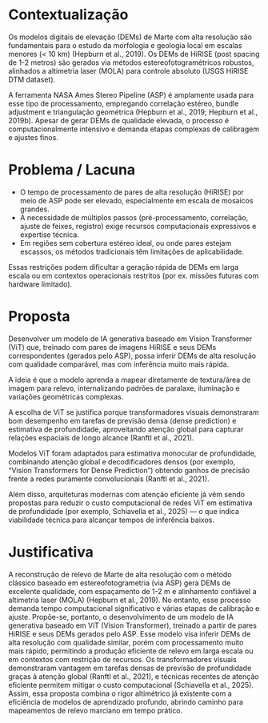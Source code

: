 # Contextualização

Os modelos digitais de elevação (DEMs) de Marte com alta resolução são fundamentais para o estudo da morfologia e geologia local em escalas menores (< 10 km) (Hepburn et al., 2019). Os DEMs de HiRISE (post spacing de 1-2 metros) são gerados via métodos estereofotogramétricos robustos, alinhados a altimetria laser (MOLA) para controle absoluto (USGS HiRISE DTM dataset).

A ferramenta NASA Ames Stereo Pipeline (ASP) é amplamente usada para esse tipo de processamento, empregando correlação estéreo, bundle adjustment e triangulação geométrica (Hepburn et al., 2019; Hepburn et al., 2019b). Apesar de gerar DEMs de qualidade elevada, o processo é computacionalmente intensivo e demanda etapas complexas de calibragem e ajustes finos.

# Problema / Lacuna

- O tempo de processamento de pares de alta resolução (HiRISE) por meio de ASP pode ser elevado, especialmente em escala de mosaicos grandes.
- A necessidade de múltiplos passos (pré-processamento, correlação, ajuste de feixes, registro) exige recursos computacionais expressivos e expertise técnica.
- Em regiões sem cobertura estéreo ideal, ou onde pares estejam escassos, os métodos tradicionais têm limitações de aplicabilidade.

Essas restrições podem dificultar a geração rápida de DEMs em larga escala ou em contextos operacionais restritos (por ex. missões futuras com hardware limitado).

# Proposta

Desenvolver um modelo de IA generativa baseado em Vision Transformer (ViT) que, treinado com pares de imagens HiRISE e seus DEMs correspondentes (gerados pelo ASP), possa inferir DEMs de alta resolução com qualidade comparável, mas com inferência muito mais rápida.

A ideia é que o modelo aprenda a mapear diretamente de textura/área de imagem para relevo, internalizando padrões de paralaxe, iluminação e variações geométricas complexas.

A escolha de ViT se justifica porque transformadores visuais demonstraram bom desempenho em tarefas de previsão densa (dense prediction) e estimativa de profundidade, aproveitando atenção global para capturar relações espaciais de longo alcance (Ranftl et al., 2021).

Modelos ViT foram adaptados para estimativa monocular de profundidade, combinando atenção global e decodificadores densos (por exemplo, “Vision Transformers for Dense Prediction”) obtendo ganhos de precisão frente a redes puramente convolucionais (Ranftl et al., 2021).

Além disso, arquiteturas modernas com atenção eficiente já vêm sendo propostas para reduzir o custo computacional de redes ViT em estimativa de profundidade (por exemplo, Schiavella et al., 2025) — o que indica viabilidade técnica para alcançar tempos de inferência baixos.

# Justificativa

A reconstrução de relevo de Marte de alta resolução com o método clássico baseado em estereofotogrametria (via ASP) gera DEMs de excelente qualidade, com espaçamento de 1-2 m e alinhamento confiável a altimetria laser (MOLA) (Hepburn et al., 2019). No entanto, esse processo demanda tempo computacional significativo e várias etapas de calibração e ajuste. Propõe-se, portanto, o desenvolvimento de um modelo de IA generativa baseado em ViT (Vision Transformer), treinado a partir de pares HiRISE e seus DEMs gerados pelo ASP. Esse modelo visa inferir DEMs de alta resolução com qualidade similar, porém com processamento muito mais rápido, permitindo a produção eficiente de relevo em larga escala ou em contextos com restrição de recursos. Os transformadores visuais demonstraram vantagem em tarefas densas de previsão de profundidade graças à atenção global (Ranftl et al., 2021), e técnicas recentes de atenção eficiente permitem mitigar o custo computacional (Schiavella et al., 2025). Assim, essa proposta combina o rigor altimétrico já existente com a eficiência de modelos de aprendizado profundo, abrindo caminho para mapeamentos de relevo marciano em tempo prático.
